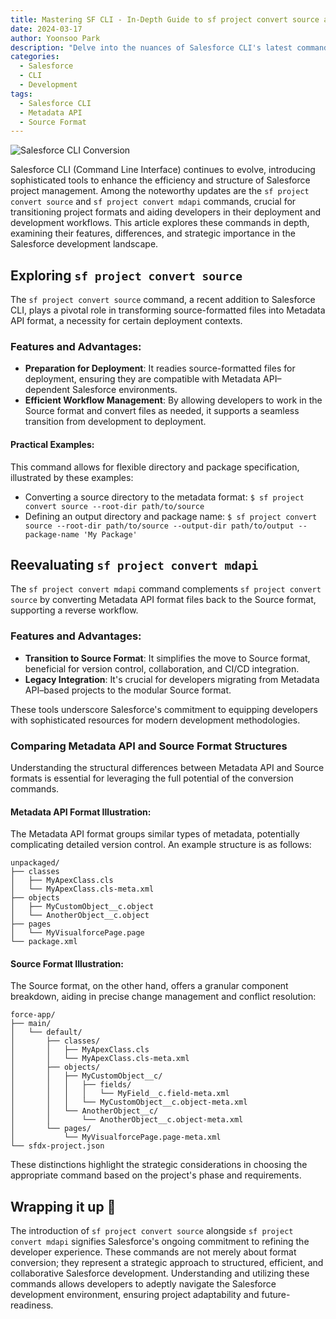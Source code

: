 ```yaml
---
title: Mastering SF CLI - In-Depth Guide to sf project convert source and mdapi Commands
date: 2024-03-17
author: Yoonsoo Park
description: "Delve into the nuances of Salesforce CLI's latest commands, 'sf project convert source' and 'sf project convert mdapi', uncovering their roles, distinctions, and impact on contemporary Salesforce development practices."
categories:
  - Salesforce
  - CLI
  - Development
tags:
  - Salesforce CLI
  - Metadata API
  - Source Format
---
```


![Salesforce CLI Conversion](images/oni-salesforce-2.webp)

Salesforce CLI (Command Line Interface) continues to evolve, introducing sophisticated tools to enhance the efficiency and structure of Salesforce project management. Among the noteworthy updates are the `sf project convert source` and `sf project convert mdapi` commands, crucial for transitioning project formats and aiding developers in their deployment and development workflows. This article explores these commands in depth, examining their features, differences, and strategic importance in the Salesforce development landscape.

## Exploring `sf project convert source`

The `sf project convert source` command, a recent addition to Salesforce CLI, plays a pivotal role in transforming source-formatted files into Metadata API format, a necessity for certain deployment contexts.

### Features and Advantages:

- **Preparation for Deployment**: It readies source-formatted files for deployment, ensuring they are compatible with Metadata API–dependent Salesforce environments.
- **Efficient Workflow Management**: By allowing developers to work in the Source format and convert files as needed, it supports a seamless transition from development to deployment.

#### Practical Examples:

This command allows for flexible directory and package specification, illustrated by these examples:

- Converting a source directory to the metadata format: `$ sf project convert source --root-dir path/to/source`
- Defining an output directory and package name: `$ sf project convert source --root-dir path/to/source --output-dir path/to/output --package-name 'My Package'`

## Reevaluating `sf project convert mdapi`

The `sf project convert mdapi` command complements `sf project convert source` by converting Metadata API format files back to the Source format, supporting a reverse workflow.

### Features and Advantages:

- **Transition to Source Format**: It simplifies the move to Source format, beneficial for version control, collaboration, and CI/CD integration.
- **Legacy Integration**: It's crucial for developers migrating from Metadata API–based projects to the modular Source format.

These tools underscore Salesforce's commitment to equipping developers with sophisticated resources for modern development methodologies.

### Comparing Metadata API and Source Format Structures

Understanding the structural differences between Metadata API and Source formats is essential for leveraging the full potential of the conversion commands.

#### Metadata API Format Illustration:

The Metadata API format groups similar types of metadata, potentially complicating detailed version control. An example structure is as follows:

```plaintext
unpackaged/
├── classes
│   ├── MyApexClass.cls
│   └── MyApexClass.cls-meta.xml
├── objects
│   ├── MyCustomObject__c.object
│   └── AnotherObject__c.object
├── pages
│   └── MyVisualforcePage.page
└── package.xml
```

#### Source Format Illustration:

The Source format, on the other hand, offers a granular component breakdown, aiding in precise change management and conflict resolution:

```plaintext
force-app/
├── main/
│   └── default/
│       ├── classes/
│       │   ├── MyApexClass.cls
│       │   └── MyApexClass.cls-meta.xml
│       ├── objects/
│       │   ├── MyCustomObject__c/
│       │   │   ├── fields/
│       │   │   │   └── MyField__c.field-meta.xml
│       │   │   └── MyCustomObject__c.object-meta.xml
│       │   └── AnotherObject__c/
│       │       └── AnotherObject__c.object-meta.xml
│       └── pages/
│           └── MyVisualforcePage.page-meta.xml
└── sfdx-project.json
```

These distinctions highlight the strategic considerations in choosing the appropriate command based on the project's phase and requirements.

## Wrapping it up 👏

The introduction of `sf project convert source` alongside `sf project convert mdapi` signifies Salesforce's ongoing commitment to refining the developer experience. These commands are not merely about format conversion; they represent a strategic approach to structured, efficient, and collaborative Salesforce development. Understanding and utilizing these commands allows developers to adeptly navigate the Salesforce development environment, ensuring project adaptability and future-readiness.
